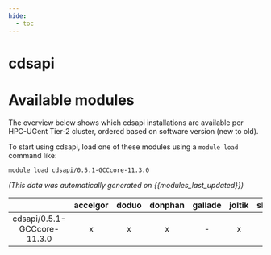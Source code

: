 ```yaml
---
hide:
  - toc
---
```


cdsapi
======

# Available modules


The overview below shows which cdsapi installations are available per HPC-UGent Tier-2 cluster, ordered based on software version (new to old).

To start using cdsapi, load one of these modules using a `module load` command like:

```shell
module load cdsapi/0.5.1-GCCcore-11.3.0
```

*(This data was automatically generated on {{modules_last_updated}})*  

| |accelgor|doduo|donphan|gallade|joltik|shinx|skitty|
| :---: | :---: | :---: | :---: | :---: | :---: | :---: | :---: |
|cdsapi/0.5.1-GCCcore-11.3.0|x|x|x|-|x|-|-|
